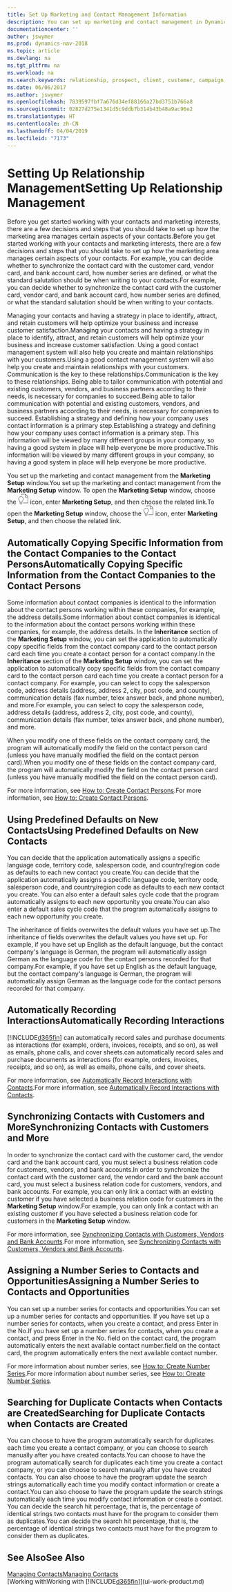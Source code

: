 ```yaml
---
title: Set Up Marketing and Contact Management Information
description: You can set up marketing and contact management in Dynamics NAV to optimize relationships with prospects or customers, and improve campaigns and promotions.
documentationcenter: ''
author: jswymer
ms.prod: dynamics-nav-2018
ms.topic: article
ms.devlang: na
ms.tgt_pltfrm: na
ms.workload: na
ms.search.keywords: relationship, prospect, client, customer, campaign, promo
ms.date: 06/06/2017
ms.author: jswymer
ms.openlocfilehash: 7839597fbf7a676d34ef88166a27bd3751b766a8
ms.sourcegitcommit: 02827d275e1341d5c9ddb7b314b43b48a9ac96e2
ms.translationtype: HT
ms.contentlocale: zh-CN
ms.lasthandoff: 04/04/2019
ms.locfileid: "7173"
---
```

# <a name="setting-up-relationship-management"></a><span data-ttu-id="cadf4-103">Setting Up Relationship Management</span><span class="sxs-lookup"><span data-stu-id="cadf4-103">Setting Up Relationship Management</span></span>
<span data-ttu-id="cadf4-104">Before you get started working with your contacts and marketing interests, there are a few decisions and steps that you should take to set up how the marketing area manages certain aspects of your contacts.</span><span class="sxs-lookup"><span data-stu-id="cadf4-104">Before you get started working with your contacts and marketing interests, there are a few decisions and steps that you should take to set up how the marketing area manages certain aspects of your contacts.</span></span> <span data-ttu-id="cadf4-105">For example, you can decide whether to synchronize the contact card with the customer card, vendor card, and bank account card, how number series are defined, or what the standard salutation should be when writing to your contacts.</span><span class="sxs-lookup"><span data-stu-id="cadf4-105">For example, you can decide whether to synchronize the contact card with the customer card, vendor card, and bank account card, how number series are defined, or what the standard salutation should be when writing to your contacts.</span></span>

<span data-ttu-id="cadf4-106">Managing your contacts and having a strategy in place to identify, attract, and retain customers will help optimize your business and increase customer satisfaction.</span><span class="sxs-lookup"><span data-stu-id="cadf4-106">Managing your contacts and having a strategy in place to identify, attract, and retain customers will help optimize your business and increase customer satisfaction.</span></span> <span data-ttu-id="cadf4-107">Using a good contact management system will also help you create and maintain relationships with your customers.</span><span class="sxs-lookup"><span data-stu-id="cadf4-107">Using a good contact management system will also help you create and maintain relationships with your customers.</span></span> <span data-ttu-id="cadf4-108">Communication is the key to these relationships.</span><span class="sxs-lookup"><span data-stu-id="cadf4-108">Communication is the key to these relationships.</span></span> <span data-ttu-id="cadf4-109">Being able to tailor communication with potential and existing customers, vendors, and business partners according to their needs, is necessary for companies to succeed.</span><span class="sxs-lookup"><span data-stu-id="cadf4-109">Being able to tailor communication with potential and existing customers, vendors, and business partners according to their needs, is necessary for companies to succeed.</span></span> <span data-ttu-id="cadf4-110">Establishing a strategy and defining how your company uses contact information is a primary step.</span><span class="sxs-lookup"><span data-stu-id="cadf4-110">Establishing a strategy and defining how your company uses contact information is a primary step.</span></span> <span data-ttu-id="cadf4-111">This information will be viewed by many different groups in your company, so having a good system in place will help everyone be more productive.</span><span class="sxs-lookup"><span data-stu-id="cadf4-111">This information will be viewed by many different groups in your company, so having a good system in place will help everyone be more productive.</span></span>

<span data-ttu-id="cadf4-112">You set up the marketing and contact management from the **Marketing Setup** window.</span><span class="sxs-lookup"><span data-stu-id="cadf4-112">You set up the marketing and contact management from the **Marketing Setup** window.</span></span> <span data-ttu-id="cadf4-113">To open the **Marketing Setup** window, choose the ![Search for Page or Report](media/ui-search/search_small.png "Search for Page or Report icon") icon, enter **Marketing Setup**, and then choose the related link.</span><span class="sxs-lookup"><span data-stu-id="cadf4-113">To open the **Marketing Setup** window, choose the ![Search for Page or Report](media/ui-search/search_small.png "Search for Page or Report icon") icon, enter **Marketing Setup**, and then choose the related link.</span></span>

## <a name="automatically-copying-specific-information-from-the-contact-companies-to-the-contact-persons"></a><span data-ttu-id="cadf4-114">Automatically Copying Specific Information from the Contact Companies to the Contact Persons</span><span class="sxs-lookup"><span data-stu-id="cadf4-114">Automatically Copying Specific Information from the Contact Companies to the Contact Persons</span></span>
<span data-ttu-id="cadf4-115">Some information about contact companies is identical to the information about the contact persons working within these companies, for example, the address details.</span><span class="sxs-lookup"><span data-stu-id="cadf4-115">Some information about contact companies is identical to the information about the contact persons working within these companies, for example, the address details.</span></span> <span data-ttu-id="cadf4-116">In the **Inheritance** section of the **Marketing Setup** window, you can set the application to automatically copy specific fields from the contact company card to the contact person card each time you create a contact person for a contact company.</span><span class="sxs-lookup"><span data-stu-id="cadf4-116">In the **Inheritance** section of the **Marketing Setup** window, you can set the application to automatically copy specific fields from the contact company card to the contact person card each time you create a contact person for a contact company.</span></span> <span data-ttu-id="cadf4-117">For example, you can select to copy the salesperson code, address details (address, address 2, city, post code, and county), communication details (fax number, telex answer back, and phone number), and more.</span><span class="sxs-lookup"><span data-stu-id="cadf4-117">For example, you can select to copy the salesperson code, address details (address, address 2, city, post code, and county), communication details (fax number, telex answer back, and phone number), and more.</span></span>

<span data-ttu-id="cadf4-118">When you modify one of these fields on the contact company card, the program will automatically modify the field on the contact person card (unless you have manually modified the field on the contact person card).</span><span class="sxs-lookup"><span data-stu-id="cadf4-118">When you modify one of these fields on the contact company card, the program will automatically modify the field on the contact person card (unless you have manually modified the field on the contact person card).</span></span>

<span data-ttu-id="cadf4-119">For more information, see [How to: Create Contact Persons](marketing-how-create-contact-persons.md).</span><span class="sxs-lookup"><span data-stu-id="cadf4-119">For more information, see [How to: Create Contact Persons](marketing-how-create-contact-persons.md).</span></span>

## <a name="using-predefined-defaults-on-new-contacts"></a><span data-ttu-id="cadf4-120">Using Predefined Defaults on New Contacts</span><span class="sxs-lookup"><span data-stu-id="cadf4-120">Using Predefined Defaults on New Contacts</span></span>
<span data-ttu-id="cadf4-121">You can decide that the application automatically assigns a specific language code, territory code, salesperson code, and country/region code as defaults to each new contact you create.</span><span class="sxs-lookup"><span data-stu-id="cadf4-121">You can decide that the application automatically assigns a specific language code, territory code, salesperson code, and country/region code as defaults to each new contact you create.</span></span> <span data-ttu-id="cadf4-122">You can also enter a default sales cycle code that the program automatically assigns to each new opportunity you create.</span><span class="sxs-lookup"><span data-stu-id="cadf4-122">You can also enter a default sales cycle code that the program automatically assigns to each new opportunity you create.</span></span>

<span data-ttu-id="cadf4-123">The inheritance of fields overwrites the default values you have set up.</span><span class="sxs-lookup"><span data-stu-id="cadf4-123">The inheritance of fields overwrites the default values you have set up.</span></span> <span data-ttu-id="cadf4-124">For example, if you have set up English as the default language, but the contact company's language is German, the program will automatically assign German as the language code for the contact persons recorded for that company.</span><span class="sxs-lookup"><span data-stu-id="cadf4-124">For example, if you have set up English as the default language, but the contact company's language is German, the program will automatically assign German as the language code for the contact persons recorded for that company.</span></span>

<!--You can also setup a default salutation that the program automatically assigns to your contacts. You can use these salutations in your interaction template attachments (for example, Microsoft Word documents). When setting up a default salutation, you can enter a salutation text and a salutation format. For example, if the salutation text is Dear, and the salutation format is Salutation Text + Title + Name, the program will automatically enter Dear Mr. John Smith as a salutation for a contact called John Smith.-->

## <a name="automatically-recording-interactions"></a><span data-ttu-id="cadf4-125">Automatically Recording Interactions</span><span class="sxs-lookup"><span data-stu-id="cadf4-125">Automatically Recording Interactions</span></span>
[!INCLUDE[d365fin](includes/d365fin_md.md)] <span data-ttu-id="cadf4-126">can automatically record sales and purchase documents as interactions (for example, orders, invoices, receipts, and so on), as well as emails, phone calls, and cover sheets.</span><span class="sxs-lookup"><span data-stu-id="cadf4-126">can automatically record sales and purchase documents as interactions (for example, orders, invoices, receipts, and so on), as well as emails, phone calls, and cover sheets.</span></span>

<span data-ttu-id="cadf4-127">For more information, see [Automatically Record Interactions with Contacts](marketing-auto-record-interactions.md).</span><span class="sxs-lookup"><span data-stu-id="cadf4-127">For more information, see [Automatically Record Interactions with Contacts](marketing-auto-record-interactions.md).</span></span>

## <a name="synchronizing-contacts-with-customers-and-more"></a><span data-ttu-id="cadf4-128">Synchronizing Contacts with Customers and More</span><span class="sxs-lookup"><span data-stu-id="cadf4-128">Synchronizing Contacts with Customers and More</span></span>
<span data-ttu-id="cadf4-129">In order to synchronize the contact card with the customer card, the vendor card and the bank account card, you must select a business relation code for customers, vendors, and bank accounts.</span><span class="sxs-lookup"><span data-stu-id="cadf4-129">In order to synchronize the contact card with the customer card, the vendor card and the bank account card, you must select a business relation code for customers, vendors, and bank accounts.</span></span> <span data-ttu-id="cadf4-130">For example, you can only link a contact with an existing customer if you have selected a business relation code for customers in the **Marketing Setup** window.</span><span class="sxs-lookup"><span data-stu-id="cadf4-130">For example, you can only link a contact with an existing customer if you have selected a business relation code for customers in the **Marketing Setup** window.</span></span>

<span data-ttu-id="cadf4-131">For more information, see [Synchronizing Contacts with Customers, Vendors and Bank Accounts](marketing-synchronize-contacts-customers-vendors-bank-accounts.md).</span><span class="sxs-lookup"><span data-stu-id="cadf4-131">For more information, see [Synchronizing Contacts with Customers, Vendors and Bank Accounts](marketing-synchronize-contacts-customers-vendors-bank-accounts.md).</span></span>

## <a name="assigning-a-number-series-to-contacts-and-opportunities"></a><span data-ttu-id="cadf4-132">Assigning a Number Series to Contacts and Opportunities</span><span class="sxs-lookup"><span data-stu-id="cadf4-132">Assigning a Number Series to Contacts and Opportunities</span></span>
<span data-ttu-id="cadf4-133">You can set up a number series for contacts and opportunities.</span><span class="sxs-lookup"><span data-stu-id="cadf4-133">You can set up a number series for contacts and opportunities.</span></span> <span data-ttu-id="cadf4-134">If you have set up a number series for contacts, when you create a contact, and press Enter in the No.</span><span class="sxs-lookup"><span data-stu-id="cadf4-134">If you have set up a number series for contacts, when you create a contact, and press Enter in the No.</span></span> <span data-ttu-id="cadf4-135">field on the contact card, the program automatically enters the next available contact number.</span><span class="sxs-lookup"><span data-stu-id="cadf4-135">field on the contact card, the program automatically enters the next available contact number.</span></span>

<span data-ttu-id="cadf4-136">For more information about number series, see [How to: Create Number Series](ui-create-number-series.md).</span><span class="sxs-lookup"><span data-stu-id="cadf4-136">For more information about number series, see [How to: Create Number Series](ui-create-number-series.md).</span></span>

## <a name="searching-for-duplicate-contacts-when-contacts-are-created"></a><span data-ttu-id="cadf4-137">Searching for Duplicate Contacts when Contacts are Created</span><span class="sxs-lookup"><span data-stu-id="cadf4-137">Searching for Duplicate Contacts when Contacts are Created</span></span>
<span data-ttu-id="cadf4-138">You can choose to have the program automatically search for duplicates each time you create a contact company, or you can choose to search manually after you have created contacts.</span><span class="sxs-lookup"><span data-stu-id="cadf4-138">You can choose to have the program automatically search for duplicates each time you create a contact company, or you can choose to search manually after you have created contacts.</span></span> <span data-ttu-id="cadf4-139">You can also choose to have the program update the search strings automatically each time you modify contact information or create a contact.</span><span class="sxs-lookup"><span data-stu-id="cadf4-139">You can also choose to have the program update the search strings automatically each time you modify contact information or create a contact.</span></span> <span data-ttu-id="cadf4-140">You can decide the search hit percentage, that is, the percentage of identical strings two contacts must have for the program to consider them as duplicates.</span><span class="sxs-lookup"><span data-stu-id="cadf4-140">You can decide the search hit percentage, that is, the percentage of identical strings two contacts must have for the program to consider them as duplicates.</span></span>

## <a name="see-also"></a><span data-ttu-id="cadf4-141">See Also</span><span class="sxs-lookup"><span data-stu-id="cadf4-141">See Also</span></span>
[<span data-ttu-id="cadf4-142">Managing Contacts</span><span class="sxs-lookup"><span data-stu-id="cadf4-142">Managing Contacts</span></span>](marketing-contacts.md)  
[<span data-ttu-id="cadf4-143">Working with</span><span class="sxs-lookup"><span data-stu-id="cadf4-143">Working with</span></span> [!INCLUDE[d365fin](includes/d365fin_md.md)]](ui-work-product.md)  
